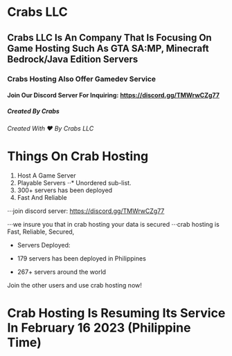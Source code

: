 # Crabs LLC 
## Crabs LLC Is An Company That Is Focusing On Game Hosting Such As GTA SA:MP, Minecraft Bedrock/Java Edition Servers 
### Crabs Hosting Also Offer Gamedev Service 
#### Join Our Discord Server For Inquiring: https://discord.gg/TMWrwCZg77
##### Created By Crabs 
###### Created With ♥️ By Crabs LLC 


Things On Crab Hosting
======


1. Host A Game Server 
2. Playable Servers
⋅⋅* Unordered sub-list. 
1. 300+ servers has been deployed 
4. Fast And Reliable

⋅⋅⋅join discord server: https://discord.gg/TMWrwCZg77

⋅⋅⋅we insure you that in crab hosting your data is secured
⋅⋅⋅crab hosting is Fast, Reliable, Secured,

* Servers Deployed:
- 179 servers has been deployed in Philippines
+ 267+ servers around the world

Join the other users and use crab hosting now!

# Crab Hosting Is Resuming Its Service In February 16 2023 (Philippine Time)


